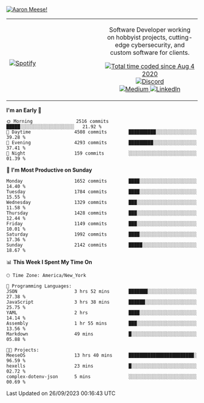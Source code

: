 [![Aaron Meese!](https://user-images.githubusercontent.com/17814535/88975338-a2aabf00-d27f-11ea-963f-8a19608716b4.png)](https://github.com/ajmeese7/readme-ascii "README ASCII")

<!-- Modified from project here: https://github.com/novatorem/novatorem -->
<table width="100%">
  <tr>
  <td width="50%">

&nbsp; <br> [![Spotify](https://ajmeese7.vercel.app/api/spotify)](https://open.spotify.com/user/ajmeese)

  </td>
  <td width="50%">
    <p align="center">
    Software Developer working on hobbyist projects, cutting-edge cybersecurity, and custom software for clients.
    </p>
    <p align="center">
      <a href="https://wakatime.com/@f726891d-3b02-46cd-9b60-e8c59f9e2b14">
        <img src="https://wakatime.com/badge/user/f726891d-3b02-46cd-9b60-e8c59f9e2b14.svg" alt="Total time coded since Aug 4 2020" title="WakaTime" />
      </a>
      <a href="http://link.aaronmeese.com/discord">
        <img src="https://img.shields.io/badge/discord-ajmeese7%234835-369?style=flat-square&logo=discord&logoColor=white&color=purple" alt="Discord" title="Discord">
      </a>
      <br />
      <a href="https://link.aaronmeese.com/medium">
        <img src="https://img.shields.io/badge/medium-ajmeese7-1DB954?style=flat-square&logo=medium&logoColor=white" alt="Medium" title="Medium">
      </a>
      <a href="https://link.aaronmeese.com/linkedin">
        <img src="https://img.shields.io/badge/linkedIn-aaronmeese-1DB954?style=flat-square&logo=linkedin&logoColor=white&color=blue" alt="LinkedIn" title="LinkedIn">
      </a>
    </p>
  </td>

</table>

[//]: <> (The `&nbsp;` is to have Aphelion take up more space)

<!--START_SECTION:waka-->
**I'm an Early 🐤** 

```text
🌞 Morning                2516 commits        █████░░░░░░░░░░░░░░░░░░░░   21.92 % 
🌆 Daytime                4508 commits        ██████████░░░░░░░░░░░░░░░   39.28 % 
🌃 Evening                4293 commits        █████████░░░░░░░░░░░░░░░░   37.41 % 
🌙 Night                  159 commits         ░░░░░░░░░░░░░░░░░░░░░░░░░   01.39 % 
```
📅 **I'm Most Productive on Sunday** 

```text
Monday                   1652 commits        ████░░░░░░░░░░░░░░░░░░░░░   14.40 % 
Tuesday                  1784 commits        ████░░░░░░░░░░░░░░░░░░░░░   15.55 % 
Wednesday                1329 commits        ███░░░░░░░░░░░░░░░░░░░░░░   11.58 % 
Thursday                 1428 commits        ███░░░░░░░░░░░░░░░░░░░░░░   12.44 % 
Friday                   1149 commits        ███░░░░░░░░░░░░░░░░░░░░░░   10.01 % 
Saturday                 1992 commits        ████░░░░░░░░░░░░░░░░░░░░░   17.36 % 
Sunday                   2142 commits        █████░░░░░░░░░░░░░░░░░░░░   18.67 % 
```


📊 **This Week I Spent My Time On** 

```text
🕑︎ Time Zone: America/New_York

💬 Programming Languages: 
JSON                     3 hrs 52 mins       ███████░░░░░░░░░░░░░░░░░░   27.38 % 
JavaScript               3 hrs 38 mins       ██████░░░░░░░░░░░░░░░░░░░   25.75 % 
YAML                     2 hrs               ████░░░░░░░░░░░░░░░░░░░░░   14.14 % 
Assembly                 1 hr 55 mins        ███░░░░░░░░░░░░░░░░░░░░░░   13.56 % 
Markdown                 49 mins             █░░░░░░░░░░░░░░░░░░░░░░░░   05.88 % 

🐱‍💻 Projects: 
MeeseOS                  13 hrs 40 mins      ████████████████████████░   96.59 % 
hexells                  23 mins             █░░░░░░░░░░░░░░░░░░░░░░░░   02.72 % 
complex-dotenv-json      5 mins              ░░░░░░░░░░░░░░░░░░░░░░░░░   00.69 % 
```


 Last Updated on 26/09/2023 00:16:43 UTC
<!--END_SECTION:waka-->
